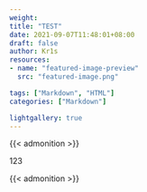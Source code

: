 ```yaml
---
weight:
title: "TEST"
date: 2021-09-07T11:48:01+08:00
draft: false
author: Kr1s
resources:
- name: "featured-image-preview"
  src: "featured-image.png"

tags: ["Markdown", "HTML"]
categories: ["Markdown"]

lightgallery: true
---
```


{{< admonition >}}

123

{{< admonition >}}